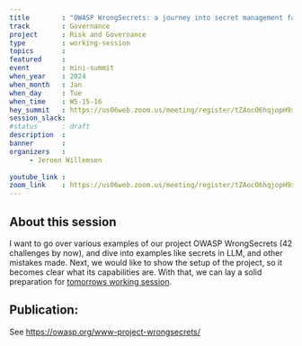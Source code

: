 ```yaml
---
title        : "OWASP WrongSecrets: a journey into secret management failures"
track        : Governance
project      : Risk and Governance
type         : working-session
topics       :
featured     :
event        : mini-summit
when_year    : 2024
when_month   : Jan
when_day     : Tue
when_time    : WS-15-16
hey_summit   : https://us06web.zoom.us/meeting/register/tZAocO6hqjopH9x90wStjN8hWS2K9Wykgsr_
session_slack:
#status      : draft
description  :
banner       : 
organizers   :
     - Jeroen Willemsen
     
youtube_link : 
zoom_link    : https://us06web.zoom.us/meeting/register/tZAocO6hqjopH9x90wStjN8hWS2K9Wykgsr_
---
```


## About this session
I want to go over various examples of our project OWASP WrongSecrets (42 challenges by now), and dive into examples like secrets in LLM, and other mistakes made. Next, we would like to show the setup of the project, so it becomes clear what its capabilities are. With that, we can lay a solid preparation for [tomorrows working session](https://open-security-summit.org/sessions/2024/mini-summits/jan/governance/owasp-wrongsecrets-define-the-future-challenges-together/). 

## Publication:
See https://owasp.org/www-project-wrongsecrets/ 
